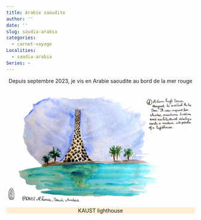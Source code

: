 ```yaml
---
title: Arabie saoudite
author: ''
date: ''
slug: saudia-arabia
categories:
  - carnet-voyage
Localities: 
  - saudia-arabia
Series: ~
---
```

<center> 
Depuis septembre 2023, je vis en Arabie saoudite au bord de la mer rouge 

<br>
<br>
<div class="container-fluid p-6 mx-auto grid grid-cols-1 md:grid-cols-2 lg:grid-cols-2 gap-8">
  <div class='row justify-content-center'>
    <div class="carnet_card">
      <div class="featured_img">
        <img src="Kaust_ligthhouse_page.jpg" alt="KAUST lighthouse"/></div>
      <div class="featured_txt" style="background-color: papayawhip">KAUST lighthouse</div>
    </div>
  </div>
</div>
</center>